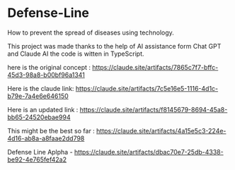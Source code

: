 # Defense-Line
How to prevent the spread of diseases using technology.


This project was made thanks to the help of AI assistance form Chat GPT and Claude AI
the code is witten in TypeScript.

here is the original concept : https://claude.site/artifacts/7865c7f7-bffc-45d3-98a8-b00bf96a1341


Here is the claude link: https://claude.site/artifacts/7c5e16e5-1116-4d1c-b79e-7a4e6e646150

Here is an updated link : https://claude.site/artifacts/f8145679-8694-45a8-bb65-24520ebae994

This might be the best so far : https://claude.site/artifacts/4a15e5c3-224e-4d16-ab8a-a8faae2dd798


Defense Line Aplpha - https://claude.site/artifacts/dbac70e7-25db-4338-be92-4e765fef42a2
